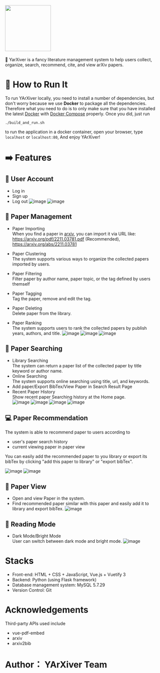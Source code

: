 # <img src="../code/frontend/src/images/logo.png" width="150">

📖 YarXiver is a fancy literature management system to help users collect, organize, search, recommend, cite, and view arXiv papers.  

# 🚀 How to Run It
To run YArXiver locally, you need to install a number of dependencies, but don't worry because we use **Docker** to package all the dependencies. Therefore what you need to do is to only make sure that you have installed the latest [Docker](https://docs.docker.com/engine/install/) with [Docker Compose](https://docs.docker.com/compose/) properly. Once you did, just run 
```
./build_and_run.sh
```
to run the application in a docker container, open your browser, type `localhost` or `localhost:80`, And enjoy YArXiver!

# ➡️ Features

## 👤 User Account
- Log in 
- Sign up 
- Log out
![image](./image/login.png)
![image](./image/signup.png)

## 📝 Paper Management
- Paper Importing   
When you find a paper in [arxiv](https://arxiv.org/), you can import it via URL like: 
https://arxiv.org/pdf/2211.03781.pdf (Recommended), 
https://arxiv.org/abs/2211.03781

- Paper Clustering   
The system supports various ways to organize the collected papers imported by users.
- Paper Filtering   
Filter paper by author name, paper topic, or the tag defined by users themself
- Paper Tagging   
Tag the paper, remove and edit the tag.
- Paper Deleting   
Delete paper from the library.
- Paper Ranking   
The system supports users to rank the collected papers by publish years, authors, and title.
![image](./image/ImportPaper.gif)
![image](./image/Filter.gif)
![image](./image/BibTex.gif)

## 🔎 Paper Searching
- Library Searching    
The system can return a paper list of the collected paper by title keyword or author name.  
- Online Searching  
The system supports online searching using title, url, and keywords.
- Add paper/Export BibTex/View Paper in Search Result Page  
- Recent Paper History    
Show recent paper Searching history at the Home page.  
![image](./image/Home.png)
![image](./image/onlineSearch.png)
![image](./image/search.png)
![image](./image/search.gif)

## 💻 Paper Recommendation
The system is able to recommend paper to users according to   
- user's paper search history  
- current viewing paper in paper view

You can easily add the recommended paper to you library or export its bibTex by clicking "add this paper to library" or "export bibTex".  

![image](./image/recomm.png)
![image](./image/paperview.png)


## 👀 Paper View
- Open and view Paper in the system. 
- Find recommended paper similar with this paper and easily add it to library and export bibTex. 
![image](./image/paperView2.gif)

## 🌙 Reading Mode
- Dark Mode/Bright Mode   
User can switch between dark mode and bright mode.
![image](./image/Mode.gif)

# Stacks
- Front-end: HTML + CSS + JavaScript, Vue.js + Vuetify 3
- Backend: Python (using Flask framework)
- Database management system: MySQL 5.7.29
- Version Control: Git

# Acknowledgements
Third-party APIs used include
- vue-pdf-embed
- arxiv
- arxiv2bib  

# Author： YArXiver Team
